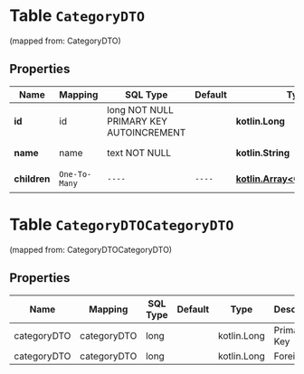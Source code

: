 
# Table `CategoryDTO`
(mapped from: CategoryDTO)

## Properties
Name | Mapping | SQL Type | Default | Type | Description | Notes
---- | ------- | -------- | ------- | ---- | ----------- | -----
**id** | id | long NOT NULL PRIMARY KEY AUTOINCREMENT |  | **kotlin.Long** | Идентификатор категории. | 
**name** | name | text NOT NULL |  | **kotlin.String** | Название категории. | 
**children** | `One-To-Many` | `----` | `----`  | [**kotlin.Array&lt;CategoryDTO&gt;**](CategoryDTO.md) | Дочерние категории. |  [optional]




# **Table `CategoryDTOCategoryDTO`**
(mapped from: CategoryDTOCategoryDTO)

## Properties
Name | Mapping | SQL Type | Default | Type | Description | Notes
---- | ------- | -------- | ------- | ---- | ----------- | -----
categoryDTO | categoryDTO | long | | kotlin.Long | Primary Key | *one*
categoryDTO | categoryDTO | long | | kotlin.Long | Foreign Key | *many*



